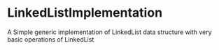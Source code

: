 # LinkedListImplementation
A Simple generic implementation of LinkedList data structure with very basic operations of LinkedList

